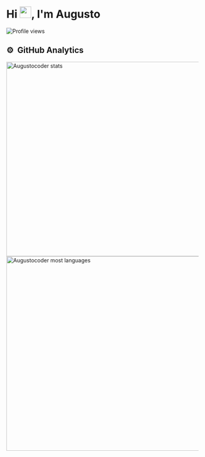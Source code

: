 <h1 align="left">Hi <img src="https://raw.githubusercontent.com/kaueMarques/kaueMarques/master/hi.gif" width="30px">, I'm Augusto</h1>
<p align="left"> <img src="https://komarev.com/ghpvc/?username=Augustocoder&color=red" alt="Profile views" /> </p>





## ⚙️ &nbsp;GitHub Analytics

<p align="left">
<img width="510em" src="https://github-readme-stats.vercel.app/api?username=Augustocoder&show_icons=true&theme=merko" alt="Augustocoder stats"/>
<img width="510em" src="https://github-readme-stats.vercel.app/api/top-langs/?username=Augustocoder&layout=compact&theme=merko" alt="Augustocoder most languages"/>
</p>


